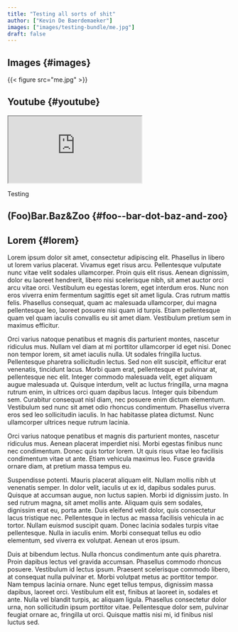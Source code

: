 ```yaml
---
title: "Testing all sorts of shit"
author: ["Kevin De Baerdemaeker"]
images: ["images/testing-bundle/me.jpg"]
draft: false
---
```


## Images {#images}

{{< figure src="me.jpg" >}}


## Youtube {#youtube}

<div class="org-youtube"><iframe src="https://www.youtube-nocookie.com/embed/v_jDFgS2AqE" allowfullscreen title="YouTube Video"></iframe></div>

Testing


## (Foo)Bar.Baz&Zoo {#foo--bar-dot-baz-and-zoo}


## Lorem {#lorem}

Lorem ipsum dolor sit amet, consectetur adipiscing elit. Phasellus in libero ut lorem varius placerat. Vivamus eget risus arcu. Pellentesque vulputate nunc vitae velit sodales ullamcorper. Proin quis elit risus. Aenean dignissim, dolor eu laoreet hendrerit, libero nisi scelerisque nibh, sit amet auctor orci arcu vitae orci. Vestibulum eu egestas lorem, eget interdum eros. Nunc non eros viverra enim fermentum sagittis eget sit amet ligula. Cras rutrum mattis felis. Phasellus consequat, quam ac malesuada ullamcorper, dui magna pellentesque leo, laoreet posuere nisi quam id turpis. Etiam pellentesque quam vel quam iaculis convallis eu sit amet diam. Vestibulum pretium sem in maximus efficitur.

Orci varius natoque penatibus et magnis dis parturient montes, nascetur ridiculus mus. Nullam vel diam at mi porttitor ullamcorper id eget nisi. Donec non tempor lorem, sit amet iaculis nulla. Ut sodales fringilla luctus. Pellentesque pharetra sollicitudin lectus. Sed non elit suscipit, efficitur erat venenatis, tincidunt lacus. Morbi quam erat, pellentesque et pulvinar at, pellentesque nec elit. Integer commodo malesuada velit, eget aliquam augue malesuada ut. Quisque interdum, velit ac luctus fringilla, urna magna rutrum enim, in ultrices orci quam dapibus lacus. Integer quis bibendum sem. Curabitur consequat nisl diam, nec posuere enim dictum elementum. Vestibulum sed nunc sit amet odio rhoncus condimentum. Phasellus viverra eros sed leo sollicitudin iaculis. In hac habitasse platea dictumst. Nunc ullamcorper ultrices neque rutrum lacinia.

Orci varius natoque penatibus et magnis dis parturient montes, nascetur ridiculus mus. Aenean placerat imperdiet nisi. Morbi egestas finibus nunc nec condimentum. Donec quis tortor lorem. Ut quis risus vitae leo facilisis condimentum vitae ut ante. Etiam vehicula maximus leo. Fusce gravida ornare diam, at pretium massa tempus eu.

Suspendisse potenti. Mauris placerat aliquam elit. Nullam mollis nibh ut venenatis semper. In dolor velit, iaculis ut ex id, dapibus sodales purus. Quisque at accumsan augue, non luctus sapien. Morbi id dignissim justo. In sed rutrum magna, sit amet mollis ante. Aliquam quis sem sodales, dignissim erat eu, porta ante. Duis eleifend velit dolor, quis consectetur lacus tristique nec. Pellentesque in lectus ac massa facilisis vehicula in ac tortor. Nullam euismod suscipit quam. Donec lacinia sodales turpis vitae pellentesque. Nulla in iaculis enim. Morbi consequat tellus eu odio elementum, sed viverra ex volutpat. Aenean ut eros ipsum.

Duis at bibendum lectus. Nulla rhoncus condimentum ante quis pharetra. Proin dapibus lectus vel gravida accumsan. Phasellus commodo rhoncus posuere. Vestibulum id lectus ipsum. Praesent scelerisque commodo libero, at consequat nulla pulvinar et. Morbi volutpat metus ac porttitor tempor. Nam tempus lacinia ornare. Nunc eget tellus tempus, dignissim massa dapibus, laoreet orci. Vestibulum elit est, finibus at laoreet in, sodales et ante. Nulla vel blandit turpis, ac aliquam ligula. Phasellus consectetur dolor urna, non sollicitudin ipsum porttitor vitae. Pellentesque dolor sem, pulvinar feugiat ornare ac, fringilla ut orci. Quisque mattis nisi mi, id finibus nisl luctus sed.
